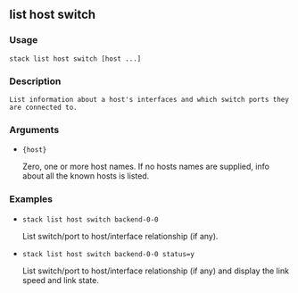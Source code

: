## list host switch

### Usage

`stack list host switch [host ...]`

### Description


	List information about a host's interfaces and which switch ports they are connected to.

	

### Arguments

* `{host}`

   Zero, one or more host names. If no hosts names are supplied, info about
	all the known hosts is listed.


### Examples

* `stack list host switch backend-0-0`

   List switch/port to host/interface relationship (if any).

* `stack list host switch backend-0-0 status=y`

   List switch/port to host/interface relationship (if any) and display the link speed
	and link state.



